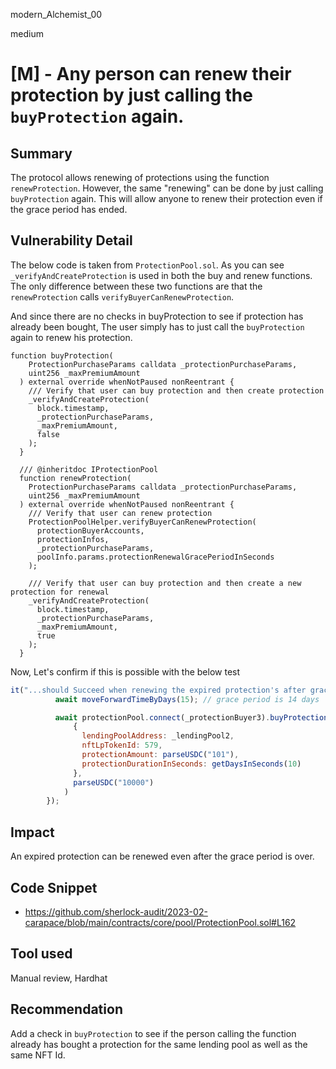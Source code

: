 modern_Alchemist_00

medium

# [M] - Any person can renew their protection by just calling the `buyProtection` again.

## Summary

The protocol allows renewing of protections using the function `renewProtection`. However, the same "renewing" can be done by just calling `buyProtection` again.
This will allow anyone to renew their protection even if the grace period has ended.

## Vulnerability Detail

The below code is taken from `ProtectionPool.sol`. As you can see `_verifyAndCreateProtection` is used in both the buy and renew functions.
The only difference between these two functions are that the `renewProtection` calls `verifyBuyerCanRenewProtection`.

And since there are no checks in buyProtection to see if protection has already been bought, The user simply has to just call the `buyProtection` again to renew his protection.


```solidity
function buyProtection(
    ProtectionPurchaseParams calldata _protectionPurchaseParams,
    uint256 _maxPremiumAmount
  ) external override whenNotPaused nonReentrant {
    /// Verify that user can buy protection and then create protection
    _verifyAndCreateProtection(
      block.timestamp,
      _protectionPurchaseParams,
      _maxPremiumAmount,
      false
    );
  }

  /// @inheritdoc IProtectionPool
  function renewProtection(
    ProtectionPurchaseParams calldata _protectionPurchaseParams,
    uint256 _maxPremiumAmount
  ) external override whenNotPaused nonReentrant {
    /// Verify that user can renew protection
    ProtectionPoolHelper.verifyBuyerCanRenewProtection(
      protectionBuyerAccounts,
      protectionInfos,
      _protectionPurchaseParams,
      poolInfo.params.protectionRenewalGracePeriodInSeconds
    );

    /// Verify that user can buy protection and then create a new protection for renewal
    _verifyAndCreateProtection(
      block.timestamp,
      _protectionPurchaseParams,
      _maxPremiumAmount,
      true
    );
  }
```

Now, Let's confirm if this is possible with the below test

```JavaScript
it("...should Succeed when renewing the expired protection's after grace period is over", async () => {
          await moveForwardTimeByDays(15); // grace period is 14 days

          await protectionPool.connect(_protectionBuyer3).buyProtection(
              {
                lendingPoolAddress: _lendingPool2,
                nftLpTokenId: 579,
                protectionAmount: parseUSDC("101"),
                protectionDurationInSeconds: getDaysInSeconds(10)
              },
              parseUSDC("10000")
            )
        });
```

## Impact

An expired protection can be renewed even after the grace period is over.

## Code Snippet

- https://github.com/sherlock-audit/2023-02-carapace/blob/main/contracts/core/pool/ProtectionPool.sol#L162

## Tool used
Manual review, Hardhat

## Recommendation
Add a check in `buyProtection` to see if the person calling the function already has bought a protection for the same lending pool as well as the same NFT Id.